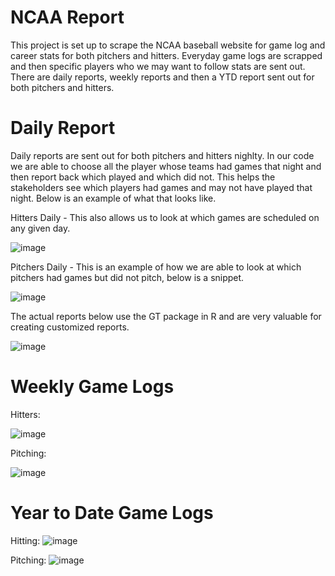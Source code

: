 # NCAA Report

This project is set up to scrape the NCAA baseball website for game log and career stats for both pitchers and hitters. Everyday game logs are scrapped and then specific players who we may want to follow stats are sent out. There are daily reports, weekly reports and then a YTD report sent out for both pitchers and hitters. 


# Daily Report

Daily reports are sent out for both pitchers and hitters nighlty. In our code we are able to choose all the player whose teams had games that night and then report back which played and which did not. This helps the stakeholders see which players had games and may not have played that night. Below is an example of what that looks like. 

Hitters Daily - This also allows us to look at which games are scheduled on any given day. 

![image](https://user-images.githubusercontent.com/71948524/116478591-2572a180-a833-11eb-900c-8d420d9cd5bc.png)

Pitchers Daily - This is an example of how we are able to look at which pitchers had games but did not pitch, below is a snippet. 

![image](https://user-images.githubusercontent.com/71948524/116480844-f5c59880-a836-11eb-886e-8572c87234b7.png)

The actual reports below use the GT package in R and are very valuable for creating customized reports. 


![image](https://user-images.githubusercontent.com/71948524/116482831-c9ac1680-a83a-11eb-9af4-6c59ce74a877.png)



# Weekly Game Logs


Hitters: 

![image](https://user-images.githubusercontent.com/71948524/116482876-e0eb0400-a83a-11eb-8faf-a27a7aada241.png)


Pitching:

![image](https://user-images.githubusercontent.com/71948524/116482914-f2341080-a83a-11eb-8170-55c245f91710.png)


# Year to Date Game Logs

Hitting: ![image](https://user-images.githubusercontent.com/71948524/116482956-05df7700-a83b-11eb-903f-b7897c8ab582.png)

Pitching: ![image](https://user-images.githubusercontent.com/71948524/116482980-109a0c00-a83b-11eb-8a5f-2d0772984024.png)








